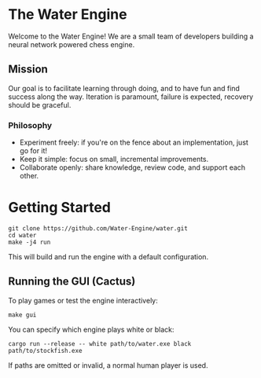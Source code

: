 # The Water Engine

Welcome to the Water Engine! We are a small team of developers building a neural network powered chess engine.

## Mission
Our goal is to facilitate learning through doing, and to have fun and find success along the way. Iteration is paramount, failure is expected, recovery should be graceful.

### Philosophy
- Experiment freely: if you're on the fence about an implementation, just go for it!
- Keep it simple: focus on small, incremental improvements.
- Collaborate openly: share knowledge, review code, and support each other.

# Getting Started

```shell
git clone https://github.com/Water-Engine/water.git
cd water
make -j4 run
```

This will build and run the engine with a default configuration.

## Running the GUI (Cactus)

To play games or test the engine interactively:
```shell
make gui
```

You can specify which engine plays white or black:

```shell
cargo run --release -- white path/to/water.exe black path/to/stockfish.exe
```

If paths are omitted or invalid, a normal human player is used.
